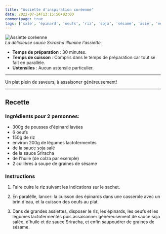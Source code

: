 ```yaml
---
title: "Assiette d'inspiration coréenne"
date: 2022-07-24T13:15:50+02:00
commentpage: true
tags: ['salé', 'épinard', 'oeufs', 'riz', 'soja', 'sésame', 'asie', 'végétarien', 'asiatique', 'sriracha', 'piment', 'coréen', 'huile de colaz', 'sésame', 'légumes']
---
```


![Assiette coréenne](/pictures/assiette_coreenne.jpeg)<br>
*La délicieuse sauce Sriracha illumine l'assiette.*

- **Temps de préparation** : 30 minutes.
- **Temps de cuisson** : Compris dans le temps de préparation car tout se fait en parallèle.
- **Ustensiles** : Aucun ustensile particulier. 

---

Un plat plein de saveurs, à assaisoner généreusement!

---

## Recette

### Ingrédients pour 2 personnes:

- 300g de pousses d'épinard lavées
- 6 oeufs
- 150g de riz
- environ 200g de légumes lactofermentés
- de la sauce soja salé
- de la sauce Sriracha
- de l'huile (de colza par exemple)
- 2 cuillères à soupe de graines de sésame

### Instructions

1. Faire cuire le riz suivant les indications sur le sachet.

2. En paralèlle, lancer: la cuisson des épinards dans une casserole avec un brin d'eau, et la cuisson des oeufs au plat.

3. Dans de grandes assiettes, disposer le riz, les épinards, les oeufs et les légumes lactofermentés puis assaisonner généreusement de sauce soja salée, d'huile et de sauce Sriracha, et enfin saupoudrer de graines de sésame.
